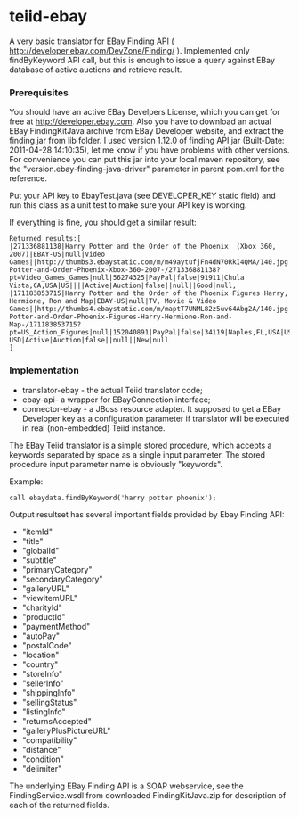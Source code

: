 teiid-ebay
=================

A very basic translator for EBay Finding API ( http://developer.ebay.com/DevZone/Finding/ ).
Implemented only findByKeyword API call, but this is enough to issue a query against 
EBay database of active auctions and retrieve result.

### Prerequisites

You should have an active EBay Develpers License, which you can get for free at http://developer.ebay.com.
Also you have to download an actual EBay FindingKitJava archive from EBay Developer website, and extract the finding.jar from lib folder.
I used version 1.12.0 of finding API jar (Built-Date: 2011-04-28 14:10:35), let me know if you have problems with other versions.
For convenience you can put this jar into your local maven repository, see the "version.ebay-finding-java-driver" parameter in parent pom.xml for the reference.

Put your API key to EbayTest.java (see DEVELOPER_KEY static field) and run this class as a unit test to make sure your API key is working.

If everything is fine, you should get a similar result:

```
Returned results:[
|271336881138|Harry Potter and the Order of the Phoenix  (Xbox 360, 2007)|EBAY-US|null|Video Games||http://thumbs3.ebaystatic.com/m/m49aytufjFn4dN70RkI4QMA/140.jpg|http://www.ebay.com/itm/Harry-Potter-and-Order-Phoenix-Xbox-360-2007-/271336881138?pt=Video_Games_Games|null|56274325|PayPal|false|91911|Chula Vista,CA,USA|US||||Active|Auction|false||null||Good|null, 
|171183853715|Harry Potter and the Order of the Phoenix Figures Harry, Hermione, Ron and Map|EBAY-US|null|TV, Movie & Video Games||http://thumbs4.ebaystatic.com/m/maptT7UNML82z5uv64Abg2A/140.jpg|http://www.ebay.com/itm/Harry-Potter-and-Order-Phoenix-Figures-Harry-Hermione-Ron-and-Map-/171183853715?pt=US_Action_Figures|null|152040891|PayPal|false|34119|Naples,FL,USA|US|||9.8 USD|Active|Auction|false||null||New|null
]

```

### Implementation

* translator-ebay - the actual Teiid translator code;
* ebay-api- a wrapper for EBayConnection interface;
* connector-ebay - a JBoss resource adapter. It supposed to get a EBay Developer key as a configuration parameter if translator will be executed in real (non-embedded) Teiid instance.

The EBay Teiid translator is a simple stored procedure, which accepts a keywords separated by space as a single input parameter.
The stored procedure input parameter name is obviously "keywords".

Example:
```
call ebaydata.findByKeyword('harry potter phoenix');

```

Output resultset has several important fields provided by Ebay Finding API:

* "itemId"
* "title"
* "globalId"
* "subtitle"
* "primaryCategory"
* "secondaryCategory"
* "galleryURL"
* "viewItemURL"
* "charityId"
* "productId"
* "paymentMethod"
* "autoPay"
* "postalCode"
* "location"
* "country"
* "storeInfo"
* "sellerInfo"
* "shippingInfo"
* "sellingStatus"
* "listingInfo"
* "returnsAccepted"
* "galleryPlusPictureURL"
* "compatibility"
* "distance"
* "condition"
* "delimiter"

The underlying EBay Finding API is a SOAP webservice, see the FindingService.wsdl from downloaded FindingKitJava.zip for description of each of the returned fields.

